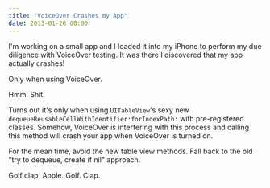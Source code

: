 ```yaml
---
title: "VoiceOver Crashes my App"
date: 2013-01-26 00:00
---
```


I'm working on a small app and I loaded it into my iPhone to perform my due diligence with VoiceOver testing. It was there I discovered that my app actually crashes!

Only when using VoiceOver.

Hmm. Shit.

Turns out it's only when using `UITableView`'s sexy new `dequeueReusableCellWithIdentifier:forIndexPath:` with pre-registered classes. Somehow, VoiceOver is interfering with this process and calling this method will crash your app when VoiceOver is turned on.

For the mean time, avoid the new table view methods. Fall back to the old "try to dequeue, create if nil" approach.

Golf clap, Apple. Golf. Clap.

<!-- more -->
